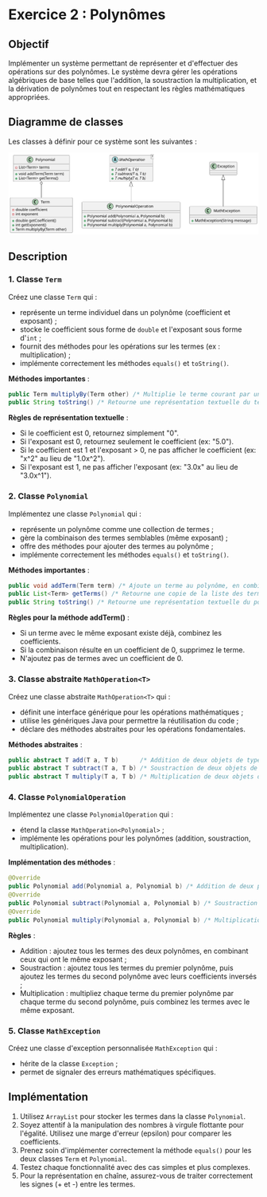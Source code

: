 # Exercice 2 : Polynômes

## Objectif

Implémenter un système permettant de représenter et d'effectuer des opérations sur des polynômes. 
Le système devra gérer les opérations algébriques de base telles que l'addition, la soustraction
la multiplication, et la dérivation de polynômes tout en respectant les règles mathématiques appropriées.

## Diagramme de classes

Les classes à définir pour ce système sont les suivantes :

![Diagramme de classes des polynomes](polynome.svg)

## Description

### 1. Classe `Term`

Créez une classe `Term` qui :

- représente un terme individuel dans un polynôme (coefficient et exposant) ;
- stocke le coefficient sous forme de `double` et l'exposant sous forme d'`int` ;
- fournit des méthodes pour les opérations sur les termes (ex : multiplication) ;
- implémente correctement les méthodes `equals()` et `toString()`.

**Méthodes importantes** :

```java
public Term multiplyBy(Term other) /* Multiplie le terme courant par un autre et retourne un nouveau terme */
public String toString() /* Retourne une représentation textuelle du terme (ex : "3.0x^2") */
```

**Règles de représentation textuelle** :

- Si le coefficient est 0, retournez simplement "0".
- Si l'exposant est 0, retournez seulement le coefficient (ex: "5.0").
- Si le coefficient est 1 et l'exposant > 0, ne pas afficher le coefficient (ex: "x^2" au lieu de "1.0x^2").
- Si l'exposant est 1, ne pas afficher l'exposant (ex: "3.0x" au lieu de "3.0x^1").

### 2. Classe `Polynomial`

Implémentez une classe `Polynomial` qui :

- représente un polynôme comme une collection de termes ;
- gère la combinaison des termes semblables (même exposant) ;
- offre des méthodes pour ajouter des termes au polynôme ;
- implémente correctement les méthodes `equals()` et `toString()`.

**Méthodes importantes** :

```java
public void addTerm(Term term) /* Ajoute un terme au polynôme, en combinant si nécessaire */
public List<Term> getTerms() /* Retourne une copie de la liste des termes */
public String toString() /* Retourne une représentation textuelle du polynôme (ex: "3.0x^2 + 2.0x + 1.0") */
```

**Règles pour la méthode addTerm()** :

- Si un terme avec le même exposant existe déjà, combinez les coefficients.
- Si la combinaison résulte en un coefficient de 0, supprimez le terme.
- N'ajoutez pas de termes avec un coefficient de 0.

### 3. Classe abstraite `MathOperation<T>`

Créez une classe abstraite `MathOperation<T>` qui :

- définit une interface générique pour les opérations mathématiques ;
- utilise les génériques Java pour permettre la réutilisation du code ;
- déclare des méthodes abstraites pour les opérations fondamentales.

**Méthodes abstraites** :

```java
public abstract T add(T a, T b)      /* Addition de deux objets de type T */
public abstract T subtract(T a, T b) /* Soustraction de deux objets de type T */
public abstract T multiply(T a, T b) /* Multiplication de deux objets de type T */
```

### 4. Classe `PolynomialOperation`

Implémentez une classe `PolynomialOperation` qui :

- étend la classe `MathOperation<Polynomial>` ;
- implémente les opérations pour les polynômes (addition, soustraction, multiplication).

**Implémentation des méthodes** :

```java
@Override
public Polynomial add(Polynomial a, Polynomial b) /* Addition de deux polynômes */
@Override
public Polynomial subtract(Polynomial a, Polynomial b) /* Soustraction de deux polynômes */
@Override
public Polynomial multiply(Polynomial a, Polynomial b) /* Multiplication de deux polynômes */
```

**Règles** :

- Addition : ajoutez tous les termes des deux polynômes, en combinant ceux qui ont le même exposant ;
- Soustraction : ajoutez tous les termes du premier polynôme, puis ajoutez les termes du second polynôme avec leurs coefficients inversés ;
- Multiplication : multipliez chaque terme du premier polynôme par chaque terme du second polynôme, puis combinez les termes avec le même exposant.

### 5. Classe `MathException`

Créez une classe d'exception personnalisée `MathException` qui :

- hérite de la classe `Exception` ;
- permet de signaler des erreurs mathématiques spécifiques.

## Implémentation

1. Utilisez `ArrayList` pour stocker les termes dans la classe `Polynomial`.
2. Soyez attentif à la manipulation des nombres à virgule flottante pour l'égalité. Utilisez une marge d'erreur (epsilon) pour comparer les coefficients.
3. Prenez soin d'implémenter correctement la méthode `equals()` pour les deux classes `Term` et `Polynomial`.
4. Testez chaque fonctionnalité avec des cas simples et plus complexes.
5. Pour la représentation en chaîne, assurez-vous de traiter correctement les signes (+ et -) entre les termes.
